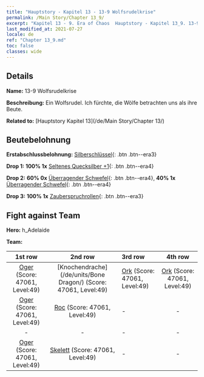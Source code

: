 ```yaml
---
title: "Hauptstory - Kapitel 13 - 13-9 Wolfsrudelkrise"
permalink: /Main Story/Chapter 13_9/
excerpt: "Kapitel 13 - 9. Era of Chaos  Hauptstory - Kapitel 13_9. 13-9 Wolfsrudelkrise"
last_modified_at: 2021-07-27
locale: de
ref: "Chapter 13_9.md"
toc: false
classes: wide
---
```


## Details

 **Name:** 13-9 Wolfsrudelkrise

 **Beschreibung:** Ein Wolfsrudel. Ich fürchte, die Wölfe betrachten uns als ihre Beute.

 **Related to:** [Hauptstory Kapitel 13](/de/Main Story/Chapter 13/)

## Beutebelohnung

 **Erstabschlussbelohnung:** [Silberschlüssel](/ItemsDE/con_693/){: .btn .btn--era3}

 **Drop 1:** **100% 1x** [Seltenes Quecksilber +1](/ItemsDE/mat_42/){: .btn .btn--era4}

 **Drop 2:** **60% 0x** [Überragender Schwefel](/ItemsDE/mat_36/){: .btn .btn--era4}, **40% 1x** [Überragender Schwefel](/ItemsDE/mat_36/){: .btn .btn--era4}

 **Drop 3:** **100% 1x** [Zauberspruchrollen](/ItemsDE/con_694/){: .btn .btn--era3}


## Fight against Team
 **Hero:** h_Adelaide

 **Team:**


  | 1st row | 2nd row | 3rd row | 4th row |
  |:----:|:----:|:----|:----:|
  | [Oger](/de/units/Ogre/) (Score: 47061, Level:49)  | [Knochendrache](/de/units/Bone Dragon/) (Score: 47061, Level:49)  | [Ork](/de/units/Orc/) (Score: 47061, Level:49)  | [Ork](/de/units/Orc/) (Score: 47061, Level:49)  |
  | [Oger](/de/units/Ogre/) (Score: 47061, Level:49)  | [Roc](/de/units/Roc/) (Score: 47061, Level:49)  | - | - |
  | - | - | - | - |
  | [Oger](/de/units/Ogre/) (Score: 47061, Level:49)  | [Skelett](/de/units/Skeleton/) (Score: 47061, Level:49)  | - | - |


